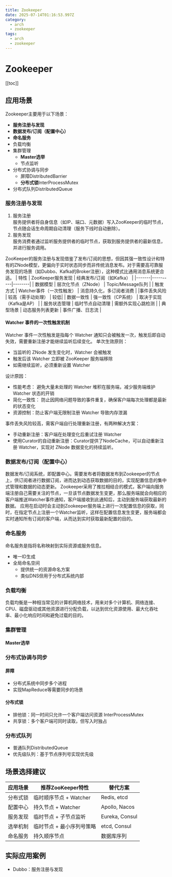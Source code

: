 ```yaml
---
title: Zookeeper
date: 2025-07-14T01:16:53.997Z
category:
  - arch
  - zookeeper
tags:
  - arch
  - zookeeper
---
```


# Zookeeper
[[toc]]

<!-- @include:zookeeper_intro.md -->

## 应用场景

Zookeeper主要用于以下场景：
- **服务注册与发现**
- **数据发布/订阅（配置中心）**
- **命名服务**
- 负载均衡
- 集群管理
  + **Master选举**
  + 节点监听 
- 分布式协调与同步
  + 屏障<Tip>DistributedBarrier</Tip>
  + **分布式锁**<Tip>InterProcessMutex</Tip>
- 分布式队列<Tip>DistributedQueue</Tip>

### 服务注册与发现
1. 服务注册  
  服务提供者将自身信息（如IP、端口、元数据）写入ZooKeeper的临时节点，节点随会话生命周期自动清理（服务下线时自动删除）。
2. 服务发现  
  服务消费者通过监听服务提供者的临时节点，获取到服务提供者的最新信息，并进行服务调用。

ZooKeeper的服务注册与发现借鉴了发布/订阅的思想，但因其强一致性设计和特有的ZNode模型，更偏向于实时状态同步而非传统消息发布。对于需要高可靠服务发现的场景（如Dubbo、Kafka的Broker注册），这种模式比通用消息系统更合适。
| 特性	    |       ZooKeeper服务发现	    | 经典发布/订阅（如Kafka） |
|-------|----------|--------|
| 数据模型	  |   层次化节点（ZNode）	    | Topic/Message队列 |
| 触发方式	  |   Watcher事件（一次性触发）	| 消息持久化，多订阅者消费 |
|事件丢失风险  |	较高（需手动处理）       |	较低|
| 数据一致性	  | 强一致性（CP系统）	      | 取决于实现（Kafka是AP） |
| 服务状态管理	| 临时节点自动清理	        | 需额外实现心跳检测 |
| 典型场景	  |   动态服务列表更新	        | 事件广播、日志流 |


#### Watcher 事件的一次性触发机制
Watcher 事件一次性触发是指每个 Watcher 通知只会被触发一次，触发后即自动失效，需要重新注册才能继续监听后续变化。
单次生效原则：
- 当监听的 ZNode 发生变化时，Watcher 会被触发
- 触发后该 Watcher 立即被 ZooKeeper 服务端移除
- 如需继续监听，必须重新设置 Watcher

设计原因：
- 性能考虑： 避免大量未处理的 Watcher 堆积在服务端，减少服务端维护 Watcher 状态的开销
- 简化一致性： 防止因网络问题导致的事件重复，确保客户端每次处理都是最新的状态变化
- 资源控制：防止客户端无限制注册 Watcher 导致内存泄漏

事件丢失风险较高，需客户端自行处理重新注册，有两种解决方案：
- 手动重新注册：客户端在处理变化后重试注册 Watcher
- 使用Curator的自动重新注册：Curator提供了NodeCache，可以自动重新注册 Watcher，实现对 ZNode 数据变化的持续监听。

### 数据发布/订阅（配置中心）

数据发布/订阅系统，即配置中心。需要发布者将数据发布到Zookeeper的节点上，供订阅者进行数据订阅，进而达到动态获取数据的目的，实现配置信息的集中式管理和数据的动态更新。
Zookeeper采用了推拉相结合的模式，客户端向服务端注册自己需要关注的节点，一旦该节点数据发生变更，那么服务端就会向相应的客户端推送Watcher事件通知，客户端接收到此通知后，主动到服务端获取最新的数据。
应用在启动时会主动到Zookeeper服务端上进行一次配置信息的获取，同时，在指定节点上注册一个Watcher监听，这样在配置信息发生变更，服务端都会实时通知所有订阅的客户端，从而达到实时获取最新配置的目的。

### 命名服务
命名服务是指将名称映射到实际资源或服务信息。
- 唯一ID生成
- 全局命名空间
  + 提供统一的资源命名方案
  + 类似DNS但用于分布式系统内部

### 负载均衡
负载均衡是一种相当常见的计算机网络技术，用来对多个计算机、网络连接、CPU、磁盘驱动或其他资源进行分配负载，以达到优化资源使用、最大化吞吐率、最小化响应时间和避免过载的目的。

### 集群管理

#### Master选举

### 分布式协调与同步

#### 屏障
- 分布式系统中同步多个进程
- 实现MapReduce等需要同步的场景

#### 分布式锁
- 排他锁：同一时间只允许一个客户端访问资源 <Tip>InterProcessMutex</Tip>
- 共享锁：多个客户端可同时读取，但写入时独占

### 分布式队列
- 普通队列<Tip>DistributedQueue</Tip>
- 优先级队列：基于节点序列号实现优先级


## 场景选择建议
| 应用场景	| 推荐ZooKeeper特性	      | 替代方案|
|-------|----------|--------|
| 分布式锁	| 临时顺序节点 + Watcher	  | Redis, etcd|
| 配置中心	| 持久节点 + Watcher	    |   Apollo, Nacos|
| 服务发现	| 临时节点 + 子节点监听	      | Eureka, Consul|
| 选举机制	| 临时节点 + 最小序列号策略	    | etcd, Consul|
| 命名服务	| 持久顺序节点	            | 数据库序列|

## 实际应用案例

- Dubbo：服务注册与发现